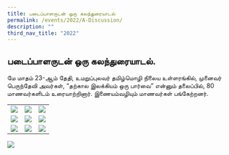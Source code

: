```yaml
---
title: படைப்பாளருடன் ஒரு கலந்துரையாடல்
permalink: /events/2022/A-Discussion/
description: ""
third_nav_title: "2022"
---
```

## படைப்பாளருடன் ஒரு கலந்துரையாடல்.

மே மாதம் 23-ஆம் தேதி, உமறுப்புலவர் தமிழ்மொழி நிலைய உள்ளரங்கில், முனைவர் பெருந்தேவி அவர்கள், “தற்கால இலக்கியம் ஒரு பார்வை” என்னும் தலைப்பில், 80 மாணவர்களிடம் உரையாற்றினார். இணையம்வழியும் மாணவர்கள் பங்கேற்றனர்.

|   |   |   |
|---|---|---|
|  ![](/images/01-1024x681.jpeg) |  ![](/images/08-1024x683.jpeg) |  ![](/images/07-1024x678.jpeg) |
|  ![](/images/03-1024x669.jpeg) |  ![](/images/05-1024x683.jpeg) |  ![](/images/09-1024x683.jpeg) |
|  ![](/images/06-1024x718.jpeg) |  ![](/images/02-1024x671.jpeg) |  ![](/images/04-1024x645.jpeg) |

![](/images/010-1024x645.jpeg)
